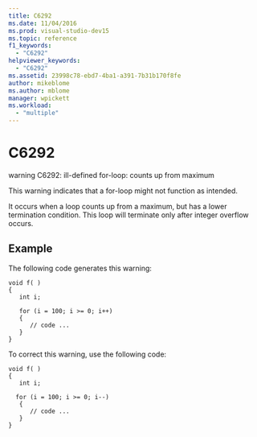 ```yaml
---
title: C6292
ms.date: 11/04/2016
ms.prod: visual-studio-dev15
ms.topic: reference
f1_keywords:
  - "C6292"
helpviewer_keywords:
  - "C6292"
ms.assetid: 23998c78-ebd7-4ba1-a391-7b31b170f8fe
author: mikeblome
ms.author: mblome
manager: wpickett
ms.workload:
  - "multiple"
---
```

# C6292
warning C6292: ill-defined for-loop: counts up from maximum

 This warning indicates that a for-loop might not function as intended.

 It occurs when a loop counts up from a maximum, but has a lower termination condition. This loop will terminate only after integer overflow occurs.

## Example
 The following code generates this warning:

```
void f( )
{
   int i;

   for (i = 100; i >= 0; i++)
   {
      // code ...
   }
}
```

 To correct this warning, use the following code:

```
void f( )
{
   int i;

  for (i = 100; i >= 0; i--)
   {
      // code ...
   }
}
```